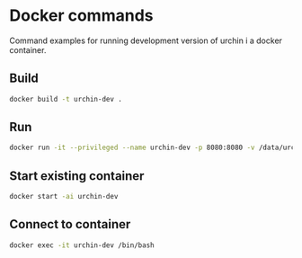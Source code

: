 # Docker commands

Command examples for running development version of urchin i a docker container.

## Build
```bash
docker build -t urchin-dev .
```
## Run
```bash
docker run -it --privileged --name urchin-dev -p 8080:8080 -v /data/urchin/.m2/:/root/.m2/ -v /data/urchin/node_modules:/workspace/node_modules urchin-dev
```

## Start existing container
```bash
docker start -ai urchin-dev
```

## Connect to container
```bash
docker exec -it urchin-dev /bin/bash
```